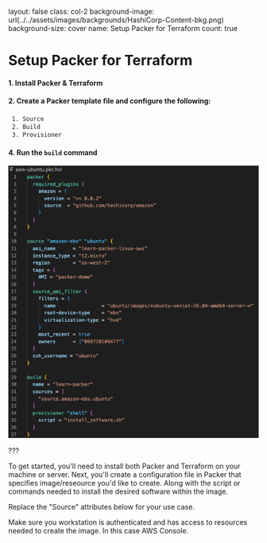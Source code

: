 
layout: false
class: col-2
background-image: url(../../assets/images/backgrounds/HashiCorp-Content-bkg.png)
background-size: cover
name: Setup Packer for Terraform
count: true

# Setup Packer for Terraform

#### 1. Install Packer & Terraform
#### 2. Create a Packer template file and configure the following:
     1. Source
     2. Build
     3. Provisioner
#### 4. Run the `build` command  



![:scale 95%](./assets/images/aws-ubuntu.pkr.hcl.png) 


???

To get started, you'll need to install both Packer and Terraform on your machine or server.
Next, you'll create a configuration file in Packer that specifies image/reseource you'd like to create. Along with the script or commands needed to install the desired software within the image. 

Replace the "Source" attributes below for your use case. 

Make sure you workstation is authenticated and has access to resources needed to create the image. In this case AWS Console. 
